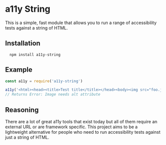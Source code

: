 # a11y String

This is a simple, fast module that allows you to run a range of accessibility tests against a string of HTML.

## Installation
```
  npm install a11y-string
```

## Example

```javascript
const a11y = require('a11y-string')

a11y('<html><head><title>Test title</title></head><body><img src="foo.jpg" /></body></html>')
// Returns Error: Image needs alt attribute
```

## Reasoning

There are a lot of great a11y tools that exist today but all of them require an external URL or are framework specific. This project aims to be a lightweight alternative for people who need to run accessibility tests against just a string of HTML.